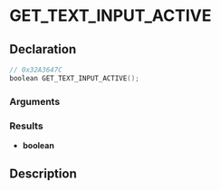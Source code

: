 # GET_TEXT_INPUT_ACTIVE

## Declaration
```cpp
// 0x32A3647C
boolean GET_TEXT_INPUT_ACTIVE();
```

### Arguments

### Results
- **boolean**

## Description
